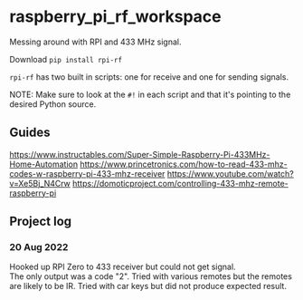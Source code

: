 # raspberry_pi_rf_workspace

Messing around with RPI and 433 MHz signal.  

Download `pip install rpi-rf`

`rpi-rf` has two built in scripts: one for receive and one for sending signals.

NOTE: Make sure to look at the `#!` in each script and that it's pointing to
the desired Python source.

## Guides

<https://www.instructables.com/Super-Simple-Raspberry-Pi-433MHz-Home-Automation>
<https://www.princetronics.com/how-to-read-433-mhz-codes-w-raspberry-pi-433-mhz-receiver>
<https://www.youtube.com/watch?v=Xe5Bj_N4Crw>
<https://domoticproject.com/controlling-433-mhz-remote-raspberry-pi>

## Project log

### 20 Aug 2022

Hooked up RPI Zero to 433 receiver but could not get signal.  
The only output was a code "2".  Tried with various remotes but the remotes
are likely to be IR.  Tried with car keys but did not produce expected result.
